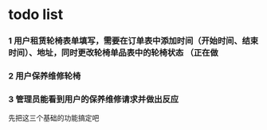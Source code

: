 # todo list
### 1 用户租赁轮椅表单填写，需要在订单表中添加时间（开始时间、结束时间）、地址，同时更改轮椅单品表中的轮椅状态 （正在做
### 2 用户保养维修轮椅
### 3 管理员能看到用户的保养维修请求并做出反应
先把这三个基础的功能搞定吧